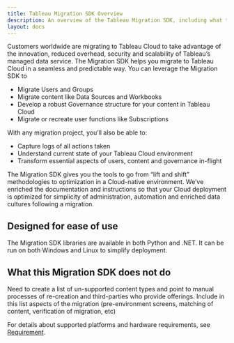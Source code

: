 ```yaml
---
title: Tableau Migration SDK Overview
description: An overview of the Tableau Migration SDK, including what the SDK can and cannot do.
layout: docs
---
```

Customers worldwide are migrating to Tableau Cloud to take advantage of the innovation, reduced overhead, security and scalability of Tableau’s managed data service. The Migration SDK helps you migrate to Tableau Cloud in a seamless and predictable way. You can leverage the Migration SDK to 
* Migrate Users and Groups
* Migrate content like Data Sources and Workbooks
* Develop a robust Governance structure for your content in Tableau Cloud
* Migrate or recreate user functions like Subscriptions

With any migration project, you’ll also be able to:

* Capture logs of all actions taken
* Understand current state of your Tableau Cloud environment
* Transform essential aspects of users, content and governance in-flight

The Migration SDK gives you the tools to go from “lift and shift” methodologies to optimization in a Cloud-native environment. We’ve enriched the documentation and instructions so that your Cloud deployment is optimized for simplicity of administration, automation and enriched data cultures following a migration.

## Designed for ease of use
The Migration SDK libraries are available in both Python and .NET. It can be run on both Windows and Linux to simplify deployment.

## What this Migration SDK does not do
Need to create a list of un-supported content types and point to manual processes of re-creation and third-parties who provide offerings. Include in this list aspects of the migration (pre-environment screens, matching of content, verification of migration, etc)

For details about supported platforms and hardware requirements, see [Requirement](./requirements.md).


<script type="application/ld+json">
{
  "@context": "http://schema.org",
  "@type": "Article",
  "mainEntityOfPage": {
    "@type": "WebPage",
    "@id": "https://www.example.com/article"
  },
  "headline": "Tableau Migration SDK Overview",
  "image": [
    "https://www.example.com/images/article-thumbnail.jpg"
  ],
  "datePublished": "2023-07-24",
  "dateModified": "2023-07-24",
  "author": {
    "@type": "Person",
    "name": "Scot Marvin"
  },
  "publisher": {
    "@type": "Organization",
    "name": "Tableau",
    "logo": {
      "@type": "ImageObject",
      "url": "https://help.tableau.com/current/online/en-us/Resources/tableau-logo.png"
    }
  },
  "description": "An overview of the Tableau Migration SDK, including what the SDK can and cannot do",
  "articleBody": "Customers worldwide are migrating to Tableau Cloud to take advantage of the innovation, reduced overhead, security and scalability of Tableau’s managed data service. The Migration SDK helps you migrate to Tableau Cloud in a seamless and predictable way."
}
</script>

